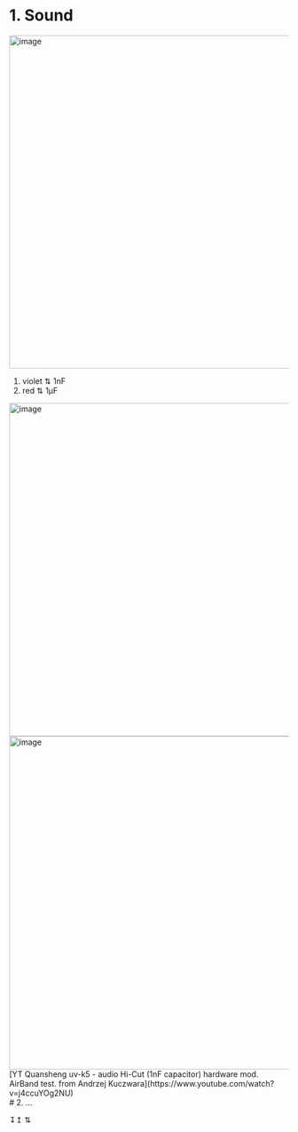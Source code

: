 # 1. Sound
<img width="600" alt="image" src="https://github.com/ludwich66/Quansheng_UV-K5_Wiki/assets/12202733/7e408fac-2379-46d8-a14e-c20e10f2b681"><br>
1. violet ⇅ 1nF<br>
2. red ⇅ 1µF

<img width="600" alt="image" src="https://github.com/ludwich66/Quansheng_UV-K5_Wiki/assets/12202733/0581399f-fdf2-41b6-971d-51a20a20e985">
<img width="600" alt="image" src="https://github.com/ludwich66/Quansheng_UV-K5_Wiki/assets/12202733/40b9697b-411f-4a08-8b09-2bf3b42278ac">
<br>
[YT Quansheng uv-k5 - audio Hi-Cut (1nF capacitor) hardware mod. AirBand test. from Andrzej Kuczwara](https://www.youtube.com/watch?v=j4ccuYOg2NU)
<br>
# 2. ...


↧↥ ⇅ 